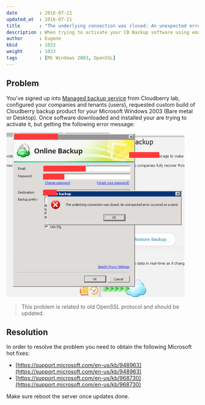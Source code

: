 ```yaml
---
date        : 2016-07-21
updated_at  : 2016-07-21
title       : "The underlying connection was closed: An unexpected error occurred on a send"
description : When trying to activate your CB Backup software using email and password from MBS you are getting this error message after submit
author      : Eugene
kbid        : 1033
weight      : 1033
tags        : [MS Windows 2003, OpenSSL]
---
```

## Problem

You've signed up into [Managed backup service](http://cloudberrylab.com/mbs) from Cloudberry lab, configured your companies and tenants (users), requested custom build of Cloudberry backup product for your Microsoft Windows 2003 (Bare metal or Desktop). Once software downloaded and installed your are trying to activate it, but getting the following error message:

![Windows 2003 error message with old SSL](/images/windows_2003_error_with_old_ssl.png)

> This problem is related to old OpenSSL protocol and should be updated.

## Resolution

In order to resolve the problem you need to obtain the following Microsoft hot fixes:

* [https://support.microsoft.com/en-us/kb/948963](https://support.microsoft.com/en-us/kb/948963)
* [https://support.microsoft.com/en-us/kb/968730](https://support.microsoft.com/en-us/kb/968730)

Make sure reboot the server once updates done.
